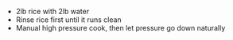 - 2lb rice with 2lb water
- Rinse rice first until it runs clean
- Manual high pressure cook, then let pressure go down naturally
